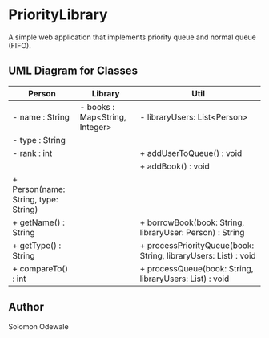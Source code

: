 
# PriorityLibrary
A simple web application that implements priority queue and normal queue (FIFO).


## UML Diagram for Classes


| Person                 | Library                        |  Util                                                  |   
| ---------------------  |------------------------------- | ------------------------------------------------------ |
| - name : String         | - books : Map<String, Integer>  |  - libraryUsers: List\<Person>                         |
| - type : String         |                                |                                                        |
| - rank : int            |                                |  + addUserToQueue() : void                              |
|                         |                  |  + addBook() : void                                     |       
| + Person(name: String, type: String) |                  |                                    |       
| + getName() : String    |                                |  + borrowBook(book: String, libraryUser: Person) : String |                               
| + getType() : String    |                                |  + processPriorityQueue(book: String, libraryUsers: List<Person>) : void |   
| + compareTo() : int     |                                |  + processQueue(book: String, libraryUsers: List<Person>) : void         |   


## Author
Solomon Odewale